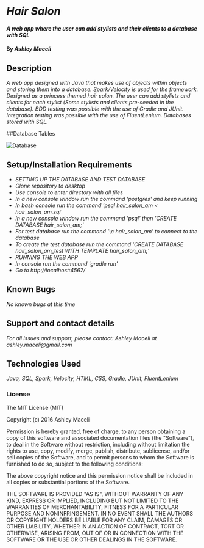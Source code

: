 # _Hair Salon_

#### _A web app where the user can add stylists and their clients to a database with SQL_

#### By _**Ashley Maceli**_

## Description

_A web app designed with Java that makes use of objects within objects and storing them into a database. Spark/Velocity is used for the framework. Designed as a princess themed hair salon. The user can add stylists and clients for each stylist (Some stylists and clients pre-seeded in the database). BDD testing was possible with the use of Gradle and JUnit. Integration testing was possible with the use of FluentLenium. Databases stored with SQL._

##Database Tables

![Database](../sqldesign.png "Database tables made in SQL Designer")

## Setup/Installation Requirements

* _SETTING UP THE DATABASE AND TEST DATABASE_
* _Clone repository to desktop_
* _Use console to enter directory with all files_
* _In a new console window run the command 'postgres' and keep running_
* _In bash console run the command 'psql hair_salon_am < hair_salon_am.sql'_
* _In a new console window run the command 'psql' then 'CREATE DATABASE hair_salon_am;'_
* _For test database run the command '\c hair_salon_am' to connect to the database_
* _To create the test database run the command 'CREATE DATABASE hair_salon_am_test WITH TEMPLATE hair_salon_am;'_
* _RUNNING THE WEB APP_
* _In console run the command 'gradle run'_
* _Go to http://localhost:4567/_

## Known Bugs

_No known bugs at this time_

## Support and contact details

_For all issues and support, please contact:
Ashley Maceli at ashley.maceli@gmail.com_

## Technologies Used

_Java, SQL, Spark, Velocity, HTML, CSS, Gradle, JUnit, FluentLenium_

### License

The MIT License (MIT)

Copyright (c) 2016 Ashley Maceli

Permission is hereby granted, free of charge, to any person obtaining a copy
of this software and associated documentation files (the "Software"), to deal
in the Software without restriction, including without limitation the rights
to use, copy, modify, merge, publish, distribute, sublicense, and/or sell
copies of the Software, and to permit persons to whom the Software is
furnished to do so, subject to the following conditions:

The above copyright notice and this permission notice shall be included in all
copies or substantial portions of the Software.

THE SOFTWARE IS PROVIDED "AS IS", WITHOUT WARRANTY OF ANY KIND, EXPRESS OR
IMPLIED, INCLUDING BUT NOT LIMITED TO THE WARRANTIES OF MERCHANTABILITY,
FITNESS FOR A PARTICULAR PURPOSE AND NONINFRINGEMENT. IN NO EVENT SHALL THE
AUTHORS OR COPYRIGHT HOLDERS BE LIABLE FOR ANY CLAIM, DAMAGES OR OTHER
LIABILITY, WHETHER IN AN ACTION OF CONTRACT, TORT OR OTHERWISE, ARISING FROM,
OUT OF OR IN CONNECTION WITH THE SOFTWARE OR THE USE OR OTHER DEALINGS IN THE
SOFTWARE.
